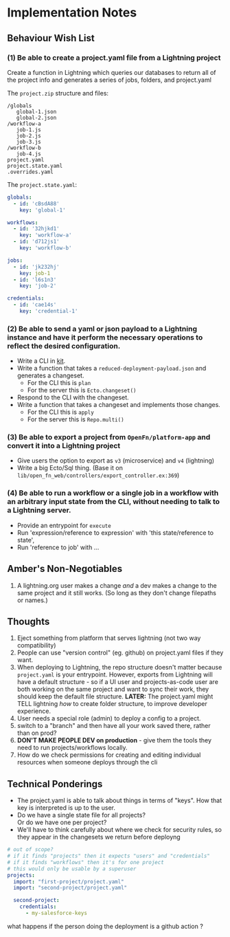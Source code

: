 # Implementation Notes

## Behaviour Wish List

### (1) Be able to create a project.yaml file from a Lightning project

Create a function in Lightning which queries our databases to return all of the
project info and generates a series of jobs, folders, and project.yaml

The `project.zip` structure and files:

```
/globals
   global-1.json
   global-2.json
/workflow-a
   job-1.js
   job-2.js
   job-3.js
/workflow-b
   job-4.js
project.yaml
project.state.yaml
.overrides.yaml
```

The `project.state.yaml`:

```yaml
globals:
  - id: 'cBsdA88'
    key: 'global-1'

workflows:
  - id: '32hjkd1'
    key: 'workflow-a'
  - id: 'd712js1'
    key: 'workflow-b'

jobs:
  - id: 'jk232hj'
    key: job-1
  - id: 'l6s1n3'
    key: 'job-2'

credentials:
  - id: 'cae14s'
    key: 'credential-1'
```

### (2) Be able to send a yaml or json payload to a Lightning instance and have it perform the necessary operations to reflect the desired configuration.

- Write a CLI in [kit](https://github.com/OpenFn/kit).
- Write a function that takes a `reduced-deployment-payload.json` and generates
  a changeset.
  - For the CLI this is `plan`
  - For the server this is `Ecto.changeset()`
- Respond to the CLI with the changeset.
- Write a function that takes a changeset and implements those changes.
  - For the CLI this is `apply`
  - For the server this is `Repo.multi()`

### (3) Be able to export a project from `OpenFn/platform-app` and convert it into a Lightning project

- Give users the option to export as `v3` (microservice) and `v4` (lightning)
- Write a big Ecto/Sql thing. (Base it on
  `lib/open_fn_web/controllers/export_controller.ex:369`)

### (4) Be able to run a workflow or a single job in a workflow with an arbitrary input state from the CLI, without needing to talk to a Lightning server.

- Provide an entrypoint for `execute`
- Run 'expression/reference to expression' with 'this state/reference to state',
- Run 'reference to job' with ...

## Amber's Non-Negotiables

1. A lightning.org user makes a change _and_ a dev makes a change to the same
   project and it still works. (So long as they don't change filepaths or
   names.)

## Thoughts

1. Eject something from platform that serves lightning (not two way
   compatibility)
2. People can use "version control" (eg. github) on project.yaml files if they
   want.
3. When deploying to Lightning, the repo structure doesn't matter because
   `project.yaml` is your entrypoint. However, exports from Lightning will have
   a default structure - so if a UI user and projects-as-code user are both
   working on the same project and want to sync their work, they should keep the
   default file structure. **LATER:** The project.yaml might TELL lightning
   _how_ to create folder structure, to improve developer experience.
4. User needs a special role (admin) to deploy a config to a project.
5. switch to a "branch" and then have all your work saved there, rather than on
   prod?
6. **DON'T MAKE PEOPLE DEV on production** - give them the tools they need to
   run projects/workflows locally.
7. How do we check permissions for creating and editing individual resources
   when someone deploys through the cli

## Technical Ponderings

- The project.yaml is able to talk about things in terms of "keys". How that key
  is interpreted is up to the user.
- Do we have a single state file for all projects?  
  Or do we have one per project?
- We'll have to think carefully about where we check for security rules, so they
  appear in the changesets we return before deployng

```yml
# out of scope?
# if it finds "projects" then it expects "users" and "credentials"
# if it finds "workflows" then it's for one project
# this would only be usable by a superuser
projects:
  import: "first-project/project.yaml"
  import: "second-project/project.yaml"

  second-project:
    credentials:
      - my-salesforce-keys
```

what happens if the person doing the deployment is a github action ?
